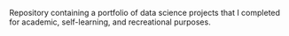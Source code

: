 Repository containing a portfolio of data science projects that I completed for academic, self-learning, and recreational purposes.
